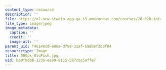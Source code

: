 ```yaml
---
content_type: resource
description: ''
file: https://ol-ocw-studio-app-qa.s3.amazonaws.com/courses/20-020-introduction-to-biological-engineering-design-spring-2009/be9fbdbb1236ee909115587cbc5affe7_500px_GloFish.jpg
file_type: image/jpeg
image_metadata:
  caption: ''
  credit: ''
  image-alt: ''
parent_uid: f46140cd-e86a-d79a-318f-ba9b9f2dbf04
resourcetype: Image
title: 500px_GloFish.jpg
uid: be9fbdbb-1236-ee90-9115-587cbc5affe7
---
```


